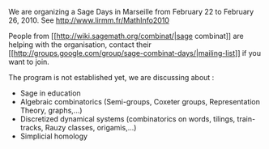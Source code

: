 We are organizing a Sage Days in Marseille from February 22 to February 26, 2010. See http://www.lirmm.fr/MathInfo2010

People from [[http://wiki.sagemath.org/combinat/|sage combinat]] are helping with the organisation, contact their [[http://groups.google.com/group/sage-combinat-days/|mailing-list]] if you want to join.

The program is not established yet, we are discussing about : 
 * Sage in education
 * Algebraic combinatorics (Semi-groups, Coxeter groups, Representation Theory, graphs,...)
 * Discretized dynamical systems (combinatorics on words, tilings, train-tracks, Rauzy classes, origamis,...)
 * Simplicial homology
